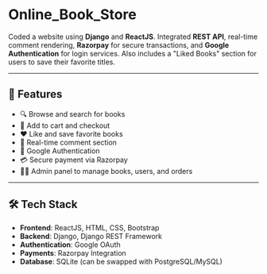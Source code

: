 # Online_Book_Store

Coded a website using **Django** and **ReactJS**. Integrated **REST API**, real-time comment rendering, **Razorpay** for secure transactions, and **Google Authentication** for login services. Also includes a "Liked Books" section for users to save their favorite titles.

---

## 🚀 Features

- 🔍 Browse and search for books
- 🛒 Add to cart and checkout
- ❤️ Like and save favorite books
- 💬 Real-time comment section
- 🔐 Google Authentication
- 💳 Secure payment via Razorpay
- 🧑‍💼 Admin panel to manage books, users, and orders

---

## 🛠️ Tech Stack

- **Frontend**: ReactJS, HTML, CSS, Bootstrap
- **Backend**: Django, Django REST Framework
- **Authentication**: Google OAuth
- **Payments**: Razorpay Integration
- **Database**: SQLite (can be swapped with PostgreSQL/MySQL)


